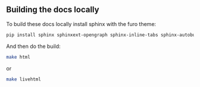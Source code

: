 ## Building the docs locally

To build these docs locally install sphinx with the furo theme:
```bash
pip install sphinx sphinxext-opengraph sphinx-inline-tabs sphinx-autobuild sphinx-copybutton furo
```
And then do the build:
```bash
make html
```
or
```bash
make livehtml
```
